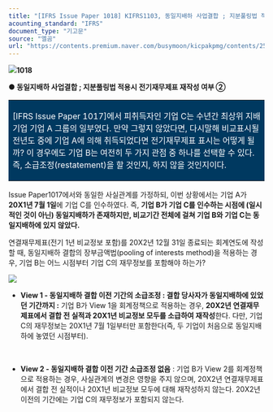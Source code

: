 ```yaml
---
title: "[IFRS Issue Paper 1018] KIFRS1103, 동일지배하 사업결합 ; 지분풀링법 적용시 전기재무제표 재작성 여부 ②"
acounting_standard: "IFRS"
document_type: "기고문"
source: "엘곰"
url: "https://contents.premium.naver.com/busymoon/kicpakpmg/contents/250811224114833hp"
---
```

![](https://n2.news.naver.com/l.gif?type=content)**1018**

**● 동일지배하 사업결합 ; 지분풀링법 적용시 전기재무제표 재작성 여부 ②**

<table style=""><tbody><tr><td colspan="3" rowspan="1" style="width: 99.99%; height: 129.0px;  background-color: #003960;"><div><p style=""><span style="color:#ffffff;">[IFRS Issue Paper 1017]에서 피취득자인 기업 C는 수년간 최상위 지배기업 기업 A 그룹의 일부였다. 만약 그렇지 않았다면, 다시말해 비교표시될 전년도 중에 기업 A에 의해 취득되었다면 전기재무제표 표시는 어떻게 될까? 이 경우에도 기업 B는 여전히 두 가지 관점 중 하나를 선택할 수 있다. 즉, 소급조정(restatement)을 할 것인지, 하지 않을 것인지이다.</span></p></div></td></tr></tbody></table>

Issue Paper1017에서와 동일한 사실관계를 가정하되, 이번 상황에서는 기업 A가 **20X1년 7월 1일**에 기업 C를 인수하였다. 즉, **기업 B가 기업 C를 인수하는 시점에 (일시적인 것이 아닌) 동일지배하가 존재하지만, 비교기간 전체에 걸쳐 기업 B와 기업 C는 동일지배하에 있지 않았다.**

연결재무제표(전기 1년 비교정보 포함)를 20X2년 12월 31일 종료되는 회계연도에 작성할 때, 동일지배하 결합의 장부금액법(pooling of interests method)을 적용하는 경우, 기업 B는 어느 시점부터 기업 C의 재무정보를 포함해야 하는가?

![](https://scs-phinf.pstatic.net/MjAyNTA4MTFfNDUg/MDAxNzU0OTE5MjYzMDU0.nM3b1RSvaU4t_mc0oIrks0gzMNjzZAmLe5zLH0NglUwg.yPRh_5S4JnSvD35xyruD5GlKJxycpXcdmYJnFw9ji4Yg.PNG/image.png?type=w800)

- **View 1 - 동일지배하 결합 이전 기간의 소급조정 : 결합 당사자가 동일지배하에 있었던 기간까지 :** 기업 B가 View 1을 회계정책으로 적용하는 경우, **20X2년 연결재무제표에서 결합 전 실적과 20X1년 비교정보 모두를 소급하여 재작성**한다. 다만, 기업 C의 재무정보는 20X1년 7월 1일부터만 포함한다(즉, 두 기업이 처음으로 동일지배하에 놓였던 시점부터).

​

- **View 2 - 동일지배하 결합 이전 기간 소급조정 없음** : 기업 B가 View 2를 회계정책으로 적용하는 경우, 사실관계의 변경은 영향을 주지 않으며, 20X2년 연결재무제표에서 결합 전 실적이나 20X1년 비교정보 모두에 대해 재작성하지 않는다. 20X2년 이전의 기간에는 기업 C의 재무정보가 포함되지 않는다.

​